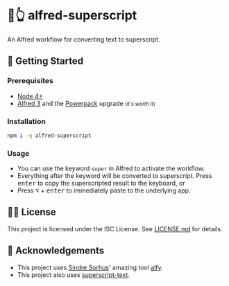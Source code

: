 # 🎩👆 alfred-superscript

An Alfred workflow for converting text to superscript.

## 🎉 Getting Started

### Prerequisites

- [Node 4+](https://nodejs.org)
- [Alfred 3](https://www.alfredapp.com/) and the [Powerpack](https://www.alfredapp.com/powerpack/buy/) upgrade <small>(_it's worth it_)</small>

### Installation

```sh
npm i -g alfred-superscript
```

### Usage

- You can use the keyword `super` in Alfred to activate the workflow.
- Everything after the keyword will be converted to superscript. Press <kbd>enter</kbd> to copy the superscripted result to the keyboard, or
- Press <kbd>⌥</kbd> + <kbd>enter</kbd> to immediately paste to the underlying app.

## 👨‍⚖️ License

This project is licensed under the ISC License. See [LICENSE.md](LICENSE.md) for details.

## 💫 Acknowledgements

- This project uses [Sindre Sorhus](https://github.com/sindresorhus)' amazing tool [alfy](https://github.com/sindresorhus/alfy).
- This project also uses [superscript-text](https://www.npmjs.com/package/superscript-text).
